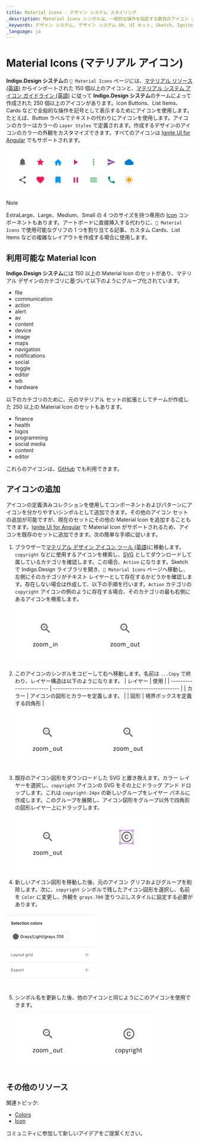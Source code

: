 ```yaml
---
title: Material Icons - デザイン システム スタイリング
_description: Material Icons シンボルは、一般的な操作を指定する数百のアイコン シンボルを提供します。
_keywords: デザイン システム, デザイン システム UX, UI キット, Sketch, Ignite UI for Angular, Sketch to Angular, Angular, Angular デザイン システム, Sketch からコードをエクスポート, Angular 用のデザイン キット, Sketch HTML, Sketch to HTML, Sketch UI キット
_language: ja
---
```


# Material Icons (マテリアル アイコン)

**Indigo.Design システム**の `🎨 Material Icons` ページには、[マテリアル リソース (英語)](https://material.io/resources/icons/?style=baseline) からインポートされた 150 個以上のアイコンと、[マテリアル システム アイコン ガイドライン (英語)](https://material.io/design/iconography/system-icons.html#design-principles) に従って **Indigo.Design システム**のチームによって作成された 250 個以上のアイコンがあります。Icon Buttons、List Items、Cards などで全般的な操作を記号として表示するためにアイコンを使用します。たとえば、Button ラベルでテキストの代わりにアイコンを使用します。アイコンのカラーはカラーの `Layer Styles` で定義されます。作成するデザインのアイコンのカラーの外観をカスタマイズできます。すべてのアイコンは [Ignite UI for Angular](https://jp.infragistics.com/products/ignite-ui-angular) でもサポートされます。

<img class="responsive-img" src="../images/icons_demo.png" srcset="../images/icons_demo@2x.png 2x" />

> [!Note]
> ExtraLarge、Large、Medium、Small の 4 つのサイズを持つ専用の [Icon](../components/icon.md) コンポーネントもあります。アートボードに直接挿入する代わりに、`🎨 Material Icons` で使用可能なグリフの 1 つを割り当てる記事、カスタム Cards、List Items などの複雑なレイアウトを作成する場合に使用します。

## 利用可能な Material Icon

**Indigo.Design システム**には 150 以上の Material Icon のセットがあり、マテリアル デザインのカテゴリに基づいて以下のようにグループ化されています。

- file
- communication
- action
- alert
- av
- content
- device
- image
- maps
- navigation
- notifications
- social
- toggle
- editor
- wb
- hardware

以下のカテゴリのために、元のマテリアル セットの拡張としてチームが作成した 250 以上の Material Icon のセットもあります。

- finance
- health
- logos
- programming
- social media
- content
- editor

これらのアイコンは、[GitHub](https://github.com/IgniteUI/material-icons-extended) でも利用できます。

## アイコンの追加

アイコンの定義済みコレクションを使用してコンポーネントおよびパターンにアイコンを分かりやすいシンボルとして追加できます。その他のアイコン セットの追加が可能ですが、現在のセットにその他の Material Icon を追加することもできます。[Ignite UI for Angular](https://jp.infragistics.com/products/ignite-ui-angular) で Material Icon がサポートされるため、アイコンを既存のセットに追加できます。次の簡単な手順に従います。

1.  ブラウザーで[マテリアル デザイン アイコン ツール (英語)](https://material.io/tools/icons)に移動します。
`copyright` などに使用するアイコンを検索し、[SVG](https://material.io/resources/icons/?search=copy&icon=copyright&style=baseline) としてダウンロードして属しているカテゴリを確認します。この場合、`Action` になります。Sketch で Indigo.Design ライブラリを開き、`🎨 Material Icons` ページへ移動し、左側にそのカテゴリがテキスト レイヤーとして存在するかどうかを確認します。存在しない場合は作成して、以下の手順を行います。`Action` カテゴリの `copyright` アイコンの例のように存在する場合、そのカテゴリの最も右側にあるアイコンを検索します。

    <img class="responsive-img" src="../images/icons_add1.png" srcset="../images/icons_add1@2x.png 2x" />


2.  このアイコンのシンボルをコピーして右へ移動します。名前は `...Copy` で終わり、レイヤー構造は以下のようになります。
    | レイヤー | 使用 |
    | ----------------------- | ----------------------------------------------------- |
    | カラー | アイコンの図形とカラーを定義します。 |
    | 図形 | 境界ボックスを定義する四角形 |
    <div class="divider--half"></div>
    <img class="responsive-img" src="../images/icons_add2.png" srcset="../images/icons_add2@2x.png 2x" />

3.  既存のアイコン図形をダウンロードした SVG と置き換えます。カラー レイヤーを選択し、`copyright` アイコンの SVG をその上にドラッグ アンド ドロップします。これは `copyright-24px` の新しいグループをレイヤー パネルに作成します。このグループを展開し、アイコン図形をグループ以外で四角形の図形レイヤー上にドラッグします。

    <img class="responsive-img" src="../images/icons_add3.png" srcset="../images/icons_add3@2x.png 2x" />

4.  新しいアイコン図形を移動した後、元のアイコン グリフおよびグループを削除します。次に、`copyright` シンボルで残したアイコン図形を選択し、名前を `Color` に変更し、外観を `grays.700` 塗りつぶしスタイルに設定する必要があります。

   <img class="responsive-img" src="../images/icons_add4.png" srcset="../images/icons_add4@2x.png 2x" />

5.  シンボル名を更新した後、他のアイコンと同じようにこのアイコンを使用できます。

    <img class="responsive-img" src="../images/icons_add5.png" srcset="../images/icons_add5@2x.png 2x" />

## その他のリソース

関連トピック:

- [Colors](colors.md)
- [Icon](../components/icon.md)
  <div class="divider--half"></div>

コミュニティに参加して新しいアイデアをご提案ください。


